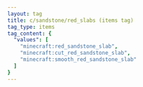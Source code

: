 ```yaml
---
layout: tag
title: c/sandstone/red_slabs (items tag)
tag_type: items
tag_content: {
  "values": [
    "minecraft:red_sandstone_slab",
    "minecraft:cut_red_sandstone_slab",
    "minecraft:smooth_red_sandstone_slab"
  ]
}
---
```

